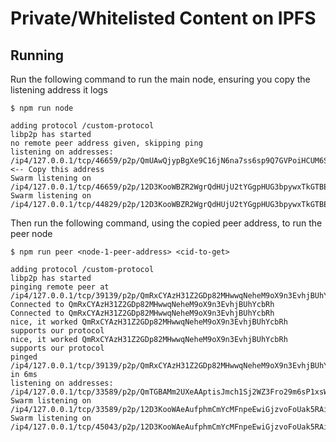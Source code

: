 # Private/Whitelisted Content on IPFS

## Running

Run the following command to run the main node, ensuring you copy the listening address it logs
```
$ npm run node

adding protocol /custom-protocol
libp2p has started
no remote peer address given, skipping ping
listening on addresses:
/ip4/127.0.0.1/tcp/46659/p2p/QmUAwQjypBgXe9C16jN6na7ss6sp9Q7GVPoiHCUM6SSyzW <-- Copy this address
Swarm listening on /ip4/127.0.0.1/tcp/46659/p2p/12D3KooWBZR2WgrQdHUjU2tYGgpHUG3bpywxTkGTBEezeV4iaSqS
Swarm listening on /ip4/127.0.0.1/tcp/44829/p2p/12D3KooWBZR2WgrQdHUjU2tYGgpHUG3bpywxTkGTBEezeV4iaSqS
```

Then run the following command, using the copied peer address, to run the peer node
```
$ npm run peer <node-1-peer-address> <cid-to-get>

adding protocol /custom-protocol
libp2p has started
pinging remote peer at /ip4/127.0.0.1/tcp/39139/p2p/QmRxCYAzH31Z2GDp82MHwwqNeheM9oX9n3EvhjBUhYcbRh
Connected to QmRxCYAzH31Z2GDp82MHwwqNeheM9oX9n3EvhjBUhYcbRh
Connected to QmRxCYAzH31Z2GDp82MHwwqNeheM9oX9n3EvhjBUhYcbRh
nice, it worked QmRxCYAzH31Z2GDp82MHwwqNeheM9oX9n3EvhjBUhYcbRh supports our protocol
nice, it worked QmRxCYAzH31Z2GDp82MHwwqNeheM9oX9n3EvhjBUhYcbRh supports our protocol
pinged /ip4/127.0.0.1/tcp/39139/p2p/QmRxCYAzH31Z2GDp82MHwwqNeheM9oX9n3EvhjBUhYcbRh in 6ms
listening on addresses:
/ip4/127.0.0.1/tcp/33589/p2p/QmTGBAMm2UXeAAptisJmch1Sj2WZ3Fro29m6sP1xsW5vHN
Swarm listening on /ip4/127.0.0.1/tcp/33589/p2p/12D3KooWAeAufphmCmYcMFnpeEwiGjzvoFoUak5RAiyoQtCciijS
Swarm listening on /ip4/127.0.0.1/tcp/45043/p2p/12D3KooWAeAufphmCmYcMFnpeEwiGjzvoFoUak5RAiyoQtCciijS
```